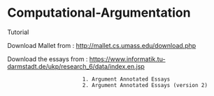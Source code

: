 # Computational-Argumentation
Tutorial

Download Mallet from : http://mallet.cs.umass.edu/download.php

Download the essays from : https://www.informatik.tu-darmstadt.de/ukp/research_6/data/index.en.jsp

                            1. Argument Annotated Essays
                            2. Argument Annotated Essays (version 2)
